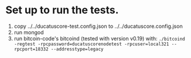 # Set up to run the tests.

  1. copy ../../ducatuscore-test.config.json to ../../ducatuscore.config.json
  2. run mongod
  3. run bitcoin-code's bitcoind (tested with version v0.19) with:
      `./bitcoind -regtest -rpcpassword=ducatuscorenodetest -rpcuser=local321 --rpcport=18332 --addresstype=legacy`
